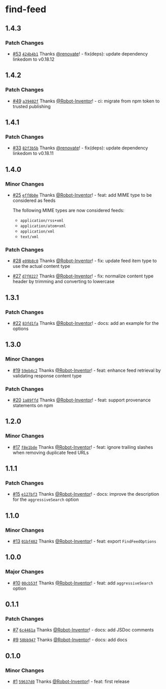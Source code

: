# find-feed

## 1.4.3

### Patch Changes

- [#53](https://github.com/Robot-Inventor/find-feed/pull/53) [`424b4b1`](https://github.com/Robot-Inventor/find-feed/commit/424b4b19bb90a9d2acf1e35ef830eda5613d8a43) Thanks [@renovate](https://github.com/apps/renovate)! - fix(deps): update dependency linkedom to v0.18.12

## 1.4.2

### Patch Changes

- [#49](https://github.com/Robot-Inventor/find-feed/pull/49) [`a39402f`](https://github.com/Robot-Inventor/find-feed/commit/a39402f72b2254fe5bb485f97bb51800ec237ea5) Thanks [@Robot-Inventor](https://github.com/Robot-Inventor)! - ci: migrate from npm token to trusted publishing

## 1.4.1

### Patch Changes

- [#33](https://github.com/Robot-Inventor/find-feed/pull/33) [`82f3b5b`](https://github.com/Robot-Inventor/find-feed/commit/82f3b5b172d7976110ffb693106172aa4d88a47c) Thanks [@renovate](https://github.com/apps/renovate)! - fix(deps): update dependency linkedom to v0.18.11

## 1.4.0

### Minor Changes

- [#25](https://github.com/Robot-Inventor/find-feed/pull/25) [`eff0b0e`](https://github.com/Robot-Inventor/find-feed/commit/eff0b0e3703ca663567a5e010d9981fbacf8a120) Thanks [@Robot-Inventor](https://github.com/Robot-Inventor)! - feat: add MIME type to be considered as feeds

    The following MIME types are now considered feeds:
    - `application/rss+xml`
    - `application/atom+xml`
    - `application/xml`
    - `text/xml`

### Patch Changes

- [#28](https://github.com/Robot-Inventor/find-feed/pull/28) [`e09b8c0`](https://github.com/Robot-Inventor/find-feed/commit/e09b8c0b254aed5d4c35d165a9c8b550df28ad35) Thanks [@Robot-Inventor](https://github.com/Robot-Inventor)! - fix: update feed item type to use the actual content type

- [#27](https://github.com/Robot-Inventor/find-feed/pull/27) [`d7f0227`](https://github.com/Robot-Inventor/find-feed/commit/d7f02274214928405f24b01f90792b410513c287) Thanks [@Robot-Inventor](https://github.com/Robot-Inventor)! - fix: normalize content type header by trimming and converting to lowercase

## 1.3.1

### Patch Changes

- [#22](https://github.com/Robot-Inventor/find-feed/pull/22) [`83fd1fa`](https://github.com/Robot-Inventor/find-feed/commit/83fd1fa06e8320c331b08be44ed00ee0c9a64f1d) Thanks [@Robot-Inventor](https://github.com/Robot-Inventor)! - docs: add an example for the options

## 1.3.0

### Minor Changes

- [#19](https://github.com/Robot-Inventor/find-feed/pull/19) [`59eb4c2`](https://github.com/Robot-Inventor/find-feed/commit/59eb4c292413c625f76a6aeb67701f28657847d2) Thanks [@Robot-Inventor](https://github.com/Robot-Inventor)! - feat: enhance feed retrieval by validating response content type

### Patch Changes

- [#20](https://github.com/Robot-Inventor/find-feed/pull/20) [`1a89ffd`](https://github.com/Robot-Inventor/find-feed/commit/1a89ffd357b1483211c4c25a2fd80faf0d6b415e) Thanks [@Robot-Inventor](https://github.com/Robot-Inventor)! - feat: support provenance statements on npm

## 1.2.0

### Minor Changes

- [#17](https://github.com/Robot-Inventor/find-feed/pull/17) [`f8e1bde`](https://github.com/Robot-Inventor/find-feed/commit/f8e1bdebfcfbbb6152c514886e0c6225dd3aef43) Thanks [@Robot-Inventor](https://github.com/Robot-Inventor)! - feat: ignore trailing slashes when removing duplicate feed URLs

## 1.1.1

### Patch Changes

- [#15](https://github.com/Robot-Inventor/find-feed/pull/15) [`e127bf3`](https://github.com/Robot-Inventor/find-feed/commit/e127bf360d24e8f251b186822042bfba62823e80) Thanks [@Robot-Inventor](https://github.com/Robot-Inventor)! - docs: improve the description for the `aggressiveSearch` option

## 1.1.0

### Minor Changes

- [#13](https://github.com/Robot-Inventor/find-feed/pull/13) [`01bf482`](https://github.com/Robot-Inventor/find-feed/commit/01bf482556ac00afd3236fd2570071a3253a8a66) Thanks [@Robot-Inventor](https://github.com/Robot-Inventor)! - feat: export `FindFeedOptions`

## 1.0.0

### Major Changes

- [#10](https://github.com/Robot-Inventor/find-feed/pull/10) [`00cb53f`](https://github.com/Robot-Inventor/find-feed/commit/00cb53fff7690659c797cf3e3b23c1757aa1a6d1) Thanks [@Robot-Inventor](https://github.com/Robot-Inventor)! - feat: add `aggressiveSearch` option

## 0.1.1

### Patch Changes

- [#7](https://github.com/Robot-Inventor/find-feed/pull/7) [`6c4461a`](https://github.com/Robot-Inventor/find-feed/commit/6c4461a1bc18e0b86c61512b2974b08825317f8a) Thanks [@Robot-Inventor](https://github.com/Robot-Inventor)! - docs: add JSDoc comments

- [#9](https://github.com/Robot-Inventor/find-feed/pull/9) [`50bb947`](https://github.com/Robot-Inventor/find-feed/commit/50bb94790f41d7d58a7b84b6dd766be1f13602e7) Thanks [@Robot-Inventor](https://github.com/Robot-Inventor)! - docs: add docs

## 0.1.0

### Minor Changes

- [#1](https://github.com/Robot-Inventor/find-feed/pull/1) [`59637d0`](https://github.com/Robot-Inventor/find-feed/commit/59637d07d68ee01af6d313be52150305ebc9770a) Thanks [@Robot-Inventor](https://github.com/Robot-Inventor)! - feat: first release
